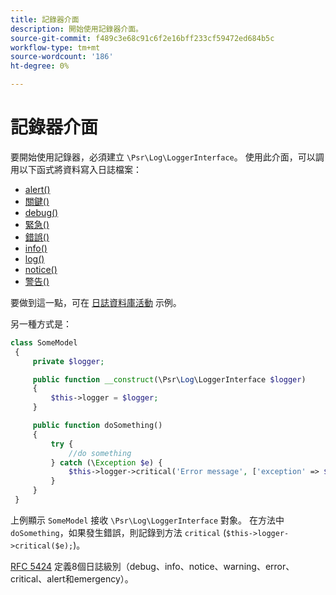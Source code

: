 ```yaml
---
title: 記錄器介面
description: 開始使用記錄器介面。
source-git-commit: f489c3e68c91c6f2e16bff233cf59472ed684b5c
workflow-type: tm+mt
source-wordcount: '186'
ht-degree: 0%

---
```



# 記錄器介面

要開始使用記錄器，必須建立 `\Psr\Log\LoggerInterface`。 使用此介面，可以調用以下函式將資料寫入日誌檔案：

- [alert()](https://github.com/php-fig/log/blob/master/src/LoggerInterface.php#L43)
- [關鍵()](https://github.com/php-fig/log/blob/master/src/LoggerInterface.php#L55)
- [debug()](https://github.com/php-fig/log/blob/master/src/LoggerInterface.php#L111)
- [緊急()](https://github.com/php-fig/log/blob/master/src/LoggerInterface.php#L30)
- [錯誤()](https://github.com/php-fig/log/blob/master/src/LoggerInterface.php#L66)
- [info()](https://github.com/php-fig/log/blob/master/src/LoggerInterface.php#L101)
- [log()](https://github.com/php-fig/log/blob/master/src/LoggerInterface.php#L122)
- [notice()](https://github.com/php-fig/log/blob/master/src/LoggerInterface.php#L89)
- [警告()](https://github.com/php-fig/log/blob/master/src/LoggerInterface.php#L79)

要做到這一點，可在 [日誌資料庫活動](../logs/database-activity.md) 示例。

另一種方式是：

```php
class SomeModel
 {
     private $logger;

     public function __construct(\Psr\Log\LoggerInterface $logger)
     {
         $this->logger = $logger;
     }

     public function doSomething()
     {
         try {
             //do something
         } catch (\Exception $e) {
             $this->logger->critical('Error message', ['exception' => $e]);
         }
     }
 }
```

上例顯示 `SomeModel` 接收 `\Psr\Log\LoggerInterface` 對象。 在方法中 `doSomething`，如果發生錯誤，則記錄到方法 `critical` (`$this->logger->critical($e);`)。

[RFC 5424](https://datatracker.ietf.org/doc/html/rfc5424) 定義8個日誌級別（debug、info、notice、warning、error、critical、alert和emergency）。
